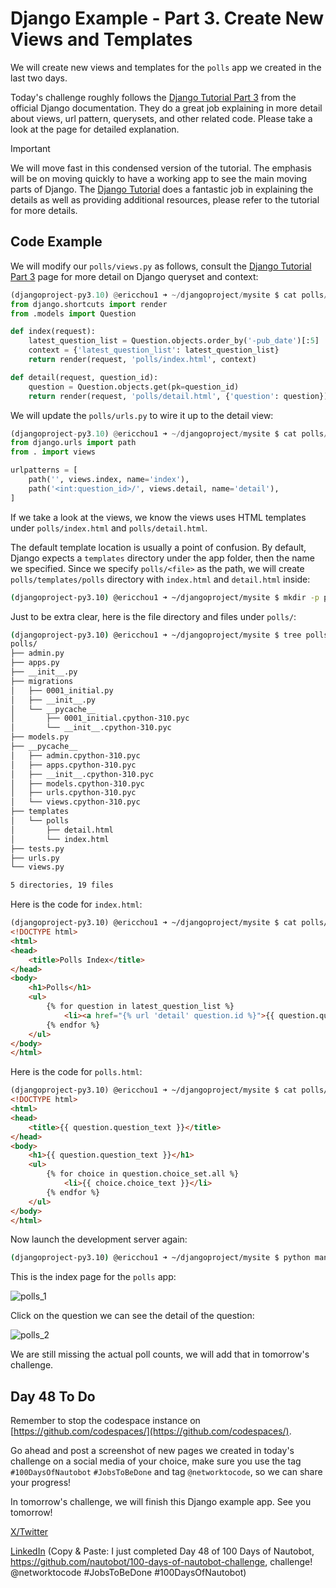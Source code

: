 # Django Example - Part 3. Create New Views and Templates

We will create new views and templates for the `polls` app we created in the last two days.

Today's challenge roughly follows the [Django Tutorial Part 3](https://docs.djangoproject.com/en/5.1/intro/tutorial03/) from the official Django documentation. They do a great job explaining in more detail about views, url pattern, querysets, and other related code. Please take a look at the page for detailed explanation.

> [!IMPORTANT]
> We will move fast in this condensed version of the tutorial. The emphasis will be on moving quickly to have a working app to see the main moving parts of Django. The [Django Tutorial](https://docs.djangoproject.com/en/5.1/intro/tutorial01/) does a fantastic job in explaining the details as well as providing additional resources, please refer to the tutorial for more details.

## Code Example

We will modify our `polls/views.py` as follows, consult the [Django Tutorial Part 3](https://docs.djangoproject.com/en/5.1/intro/tutorial03/) page for more detail on Django queryset and context:

```py
(djangoproject-py3.10) @ericchou1 ➜ ~/djangoproject/mysite $ cat polls/views.py 
from django.shortcuts import render
from .models import Question

def index(request):
    latest_question_list = Question.objects.order_by('-pub_date')[:5]
    context = {'latest_question_list': latest_question_list}
    return render(request, 'polls/index.html', context)

def detail(request, question_id):
    question = Question.objects.get(pk=question_id)
    return render(request, 'polls/detail.html', {'question': question})
```

We will update the `polls/urls.py` to wire it up to the detail view:

```py
(djangoproject-py3.10) @ericchou1 ➜ ~/djangoproject/mysite $ cat polls/urls.py 
from django.urls import path
from . import views

urlpatterns = [
    path('', views.index, name='index'),
    path('<int:question_id>/', views.detail, name='detail'),
]
```

If we take a look at the views, we know the views uses HTML templates under `polls/index.html` and `polls/detail.html`.

The default template location is usually a point of confusion. By default, Django expects a `templates` directory under the app folder, then the name we specified. Since we specify `polls/<file>` as the path, we will create `polls/templates/polls` directory with `index.html` and `detail.html` inside:

```sh
(djangoproject-py3.10) @ericchou1 ➜ ~/djangoproject/mysite $ mkdir -p polls/templates/polls
```

Just to be extra clear, here is the file directory and files under `polls/`:

```sh
(djangoproject-py3.10) @ericchou1 ➜ ~/djangoproject/mysite $ tree polls/
polls/
├── admin.py
├── apps.py
├── __init__.py
├── migrations
│   ├── 0001_initial.py
│   ├── __init__.py
│   └── __pycache__
│       ├── 0001_initial.cpython-310.pyc
│       └── __init__.cpython-310.pyc
├── models.py
├── __pycache__
│   ├── admin.cpython-310.pyc
│   ├── apps.cpython-310.pyc
│   ├── __init__.cpython-310.pyc
│   ├── models.cpython-310.pyc
│   ├── urls.cpython-310.pyc
│   └── views.cpython-310.pyc
├── templates
│   └── polls
│       ├── detail.html
│       └── index.html
├── tests.py
├── urls.py
└── views.py

5 directories, 19 files
```

Here is the code for `index.html`:

```html
(djangoproject-py3.10) @ericchou1 ➜ ~/djangoproject/mysite $ cat polls/templates/polls/index.html  
<!DOCTYPE html>
<html>
<head>
    <title>Polls Index</title>
</head>
<body>
    <h1>Polls</h1>
    <ul>
        {% for question in latest_question_list %}
            <li><a href="{% url 'detail' question.id %}">{{ question.question_text }}</a></li>
        {% endfor %}
    </ul>
</body>
</html>
```

Here is the code for `polls.html`:

```html
(djangoproject-py3.10) @ericchou1 ➜ ~/djangoproject/mysite $ cat polls/templates/polls/detail.html 
<!DOCTYPE html>
<html>
<head>
    <title>{{ question.question_text }}</title>
</head>
<body>
    <h1>{{ question.question_text }}</h1>
    <ul>
        {% for choice in question.choice_set.all %}
            <li>{{ choice.choice_text }}</li>
        {% endfor %}
    </ul>
</body>
</html>
```

Now launch the development server again:

```sh
(djangoproject-py3.10) @ericchou1 ➜ ~/djangoproject/mysite $ python manage.py runserver 0.0.0.0:8080
```

This is the index page for the `polls` app:

![polls_1](images/polls_1.png)

Click on the question we can see the detail of the question:

![polls_2](images/polls_2.png)

We are still missing the actual poll counts, we will add that in tomorrow's challenge.

## Day 48 To Do

Remember to stop the codespace instance on [https://github.com/codespaces/](https://github.com/codespaces/).

Go ahead and post a screenshot of new pages we created in today's challenge on a social media of your choice, make sure you use the tag `#100DaysOfNautobot` `#JobsToBeDone` and tag `@networktocode`, so we can share your progress!

In tomorrow's challenge, we will finish this Django example app. See you tomorrow!

[X/Twitter](https://twitter.com/intent/tweet?url=https://github.com/nautobot/100-days-of-nautobot&text=I+just+completed+Day+48+of+the+100+days+of+nautobot+challenge+!&hashtags=100DaysOfNautobot,JobsToBeDone)

[LinkedIn](https://www.linkedin.com/) (Copy & Paste: I just completed Day 48 of 100 Days of Nautobot, https://github.com/nautobot/100-days-of-nautobot-challenge, challenge! @networktocode #JobsToBeDone #100DaysOfNautobot)